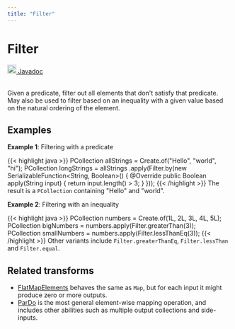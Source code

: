 ```yaml
---
title: "Filter"
---
```

<!--
Licensed under the Apache License, Version 2.0 (the "License");
you may not use this file except in compliance with the License.
You may obtain a copy of the License at

http://www.apache.org/licenses/LICENSE-2.0

Unless required by applicable law or agreed to in writing, software
distributed under the License is distributed on an "AS IS" BASIS,
WITHOUT WARRANTIES OR CONDITIONS OF ANY KIND, either express or implied.
See the License for the specific language governing permissions and
limitations under the License.
-->
# Filter
<table align="left">
    <a target="_blank" class="button"
        href="https://beam.apache.org/releases/javadoc/current/index.html?org/apache/beam/sdk/transforms/Filter.html">
      <img src="/images/logos/sdks/java.png" width="20px" height="20px"
           alt="Javadoc" />
     Javadoc
    </a>
</table>
<br><br>

Given a predicate, filter out all elements that don't satisfy that predicate.
May also be used to filter based on an inequality with a given value based
on the natural ordering of the element.

## Examples
**Example 1**: Filtering with a predicate

{{< highlight java >}}
PCollection<String> allStrings = Create.of("Hello", "world", "hi");
PCollection<String> longStrings = allStrings
    .apply(Filter.by(new SerializableFunction<String, Boolean>() {
      @Override
      public Boolean apply(String input) {
        return input.length() > 3;
      }
    }));
{{< /highlight >}}
The result is a `PCollection` containing "Hello" and "world".

**Example 2**: Filtering with an inequality

{{< highlight java >}}
PCollection<Long> numbers = Create.of(1L, 2L, 3L, 4L, 5L);
PCollection<Long> bigNumbers = numbers.apply(Filter.greaterThan(3));
PCollection<Long> smallNumbers = numbers.apply(Filter.lessThanEq(3));
{{< /highlight >}}
Other variants include `Filter.greaterThanEq`, `Filter.lessThan` and `Filter.equal`.

## Related transforms
* [FlatMapElements](/documentation/transforms/java/elementwise/flatmapelements) behaves the same as `Map`, but for
  each input it might produce zero or more outputs.
* [ParDo](/documentation/transforms/java/elementwise/pardo) is the most general element-wise mapping
  operation, and includes other abilities such as multiple output collections and side-inputs.
